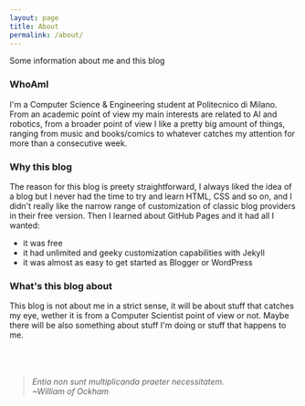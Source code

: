 ```yaml
---
layout: page
title: About
permalink: /about/
---
```


Some information about me and this blog

### WhoAmI

I'm a Computer Science & Engineering student at Politecnico di Milano.
From an academic point of view my main interests are related to AI and robotics,
from a broader point of view I like a pretty big amount of things, ranging from music and books/comics to whatever catches my attention for more than a consecutive week.

### Why this blog

The reason for this blog is preety straightforward, I always liked the idea of a blog but I never had the time to try and learn HTML, CSS and so on, and I didn't really like the narrow range of customization of classic blog providers in their free version.
Then I learned about GitHub Pages and it had all I wanted: 
* it was free
* it had unlimited and geeky customization capabilities with Jekyll
* it was almost as easy to get started as Blogger or WordPress

### What's this blog about

This blog is not about me in a strict sense, it will be about stuff that catches my eye, wether it is from a Computer Scientist point of view or not.
Maybe there will be also something about stuff I'm doing or stuff that happens to me.  
<br/>
<br/>
<br/>
>*Entia non sunt multiplicanda praeter necessitatem.*  
>                              *~William of Ockham*
